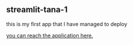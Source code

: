 ## streamlit-tana-1
this is my first app that I have managed to deploy

[you can reach the application here.](https://share.streamlit.io/lewismane/streamlit-tana-1/tana.py)
